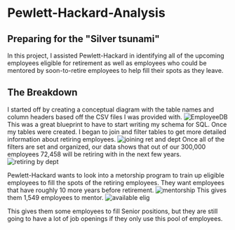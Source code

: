 # Pewlett-Hackard-Analysis

## Preparing for the "Silver tsunami"
In this project, I assisted Pewlett-Hackard in identifying all of the upcoming employees eligible for retirement as well as employees who could be mentored by soon-to-retire employees to help fill their spots as they leave.

## The Breakdown
I started off by creating a conceptual diagram with the table names and column headers based off the CSV files I was provided with.
![EmployeeDB](https://user-images.githubusercontent.com/19378130/178082359-8f8b5ee8-58c5-4335-a747-24231dd274e1.png)
This was a great blueprint to have to start writing my schema for SQL. Once my tables were created. I began to join and filter tables to get more detailed information about retiring employees.
![joining ret and dept](https://user-images.githubusercontent.com/19378130/178084343-69c814fd-d31f-4331-96d3-99ba52d733fe.png)
Once all of the filters are set and organized, our data shows that out of our 300,000 employees 72,458 will be retiring with in the next few years.
![retiring by dept](https://user-images.githubusercontent.com/19378130/178083995-f6487faa-44db-4549-a63a-fccbb4366e54.png)

Pewlett-Hackard wants to look into a metorship program to train up eligible employees to fill the spots of the retiring employees. They want employees that have roughly 10 more years before retirement.
![mentorship](https://user-images.githubusercontent.com/19378130/178084725-91922ca4-e969-499a-a0d6-3cd83c23a7ba.png)
This gives them 1,549 employees to mentor.
![available elig](https://user-images.githubusercontent.com/19378130/178084752-368cefc9-c94c-454d-9f58-86c5e2fbbee3.png)

This gives them some employees to fill Senior positions, but they are still going to have a lot of job openings if they only use this pool of employees.
